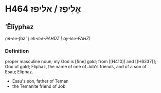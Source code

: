 # H464 אֱלִיפַז / אליפז

## ʼĔlîyphaz

_(el-ee-faz' | eh-lee-PAHDZ | ay-lee-FAHZ)_

### Definition

proper masculine noun; my God is [fine] gold; from [[H410]] and [[H6337]]; God of gold; Eliphaz, the name of one of Job's friends, and of a son of Esau; Eliphaz.

- Esau's son, father of Teman
- the Temanite friend of Job
